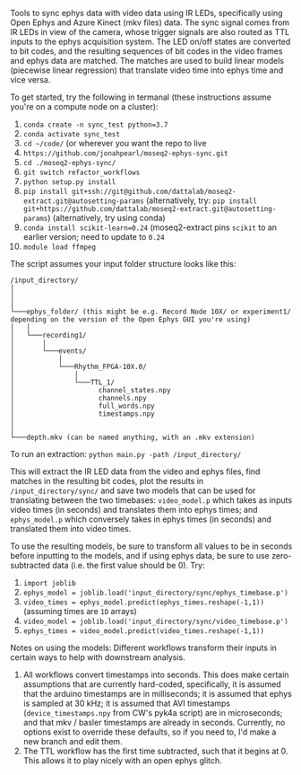 Tools to sync ephys data with video data using IR LEDs, specifically using Open Ephys and Azure Kinect (mkv files) data. The sync signal comes from IR LEDs in view of the camera, whose trigger signals are also routed as TTL inputs to the ephys acquisition system. The LED on/off states are converted to bit codes, and the resulting sequences of bit codes in the video frames and ephys data are matched. The matches are used to build linear models (piecewise linear regression) that translate video time into ephys time and vice versa. 

To get started, try the following in termanal (these instructions assume you're on a compute node on a cluster):

1. `conda create -n sync_test python=3.7`
2. `conda activate sync_test`
3. `cd ~/code/` (or wherever you want the repo to live
4. `https://github.com/jonahpearl/moseq2-ephys-sync.git`
5. `cd ./moseq2-ephys-sync/`
6. `git switch refactor_workflows`
6. `python setup.py install`
7. `pip install git+ssh://git@github.com/dattalab/moseq2-extract.git@autosetting-params` (alternatively, try: `pip install git+https://github.com/dattalab/moseq2-extract.git@autosetting-params`) (alternatively, try using conda)
8. `conda install scikit-learn=0.24` (moseq2-extract pins `scikit` to an earlier version; need to update to `0.24`
9. `module load ffmpeg`

The script assumes your input folder structure looks like this:
```
/input_directory/
│   
│       
│
└───ephys_folder/ (this might be e.g. Record Node 10X/ or experiment1/ depending on the version of the Open Ephys GUI you're using) 
│   │
│   └───recording1/
│       │
│       └───events/
│           │
│           └───Rhythm_FPGA-10X.0/
│               │
│               └───TTL_1/
│                     channel_states.npy
│                     channels.npy
│                     full_words.npy
│                     timestamps.npy
│                   
│
└───depth.mkv (can be named anything, with an .mkv extension)
```

To run an extraction:
`python main.py -path /input_directory/`

This will extract the IR LED data from the video and ephys files, find matches in the resulting bit codes, plot the results in `/input_directory/sync/` and save two models that can be used for translating between the two timebases: `video_model.p` which takes as inputs video times (in seconds) and translates them into ephys times; and `ephys_model.p` which conversely takes in ephys times (in seconds) and translated them into video times. 

To use the resulting models, be sure to transform all values to be in seconds before inputting to the models, and if using ephys data, be sure to use zero-subtracted data (i.e. the first value should be 0). Try:
1. `import joblib`
2. `ephys_model = joblib.load('input_directory/sync/ephys_timebase.p')`
3. `video_times = ephys_model.predict(ephys_times.reshape(-1,1))` (assuming times are `1D` arrays)
4. `video_model = joblib.load('input_directory/sync/video_timebase.p')`
5. `ephys_times = video_model.predict(video_times.reshape(-1,1))`



Notes on using the models:
Different workflows transform their inputs in certain ways to help with downstream analysis.
1) All workflows convert timestamps into seconds. This does make certain assumptions that are currently hard-coded, specifically, it is assumed that the arduino timestamps are in milliseconds; it is assumed that ephys is sampled at 30 kHz; it is assumed that AVI timestamps (`device_timestamps.npy` from CW's pyk4a script) are in microseconds; and that mkv / basler timestamps are already in seconds. Currently, no options exist to override these defaults, so if you need to, I'd make a new branch and edit them.
2) The TTL workflow has the first time subtracted, such that it begins at 0. This allows it to play nicely with an open ephys glitch.

